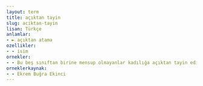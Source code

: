 ```yaml
---
layout: term
title: açıktan tayin
slug: aciktan-tayin
lisan: Türkçe
anlamlar:
- ► açıktan atama
ozellikler:
- - isim
ornekler:
- - Bu beş sınıftan birine mensup olmayanlar kadılığa açıktan tayin edilmeyecekti.
orneklerkaynak:
- - Ekrem Buğra Ekinci
---
```

